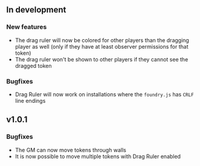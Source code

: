 ## In development
### New features
- The drag ruler will now be colored for other players than the dragging player as well (only if they have at least observer permissions for that token)
- The drag ruler won't be shown to other players if they cannot see the dragged token

### Bugfixes
- Drag Ruler will now work on installations where the `foundry.js` has `CRLF` line endings

## v1.0.1
### Bugfixes
- The GM can now move tokens through walls
- It is now possible to move multiple tokens with Drag Ruler enabled
